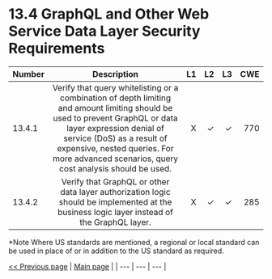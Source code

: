 # 13.4 GraphQL and Other Web Service Data Layer Security Requirements


| Number       | Description     | L1    		| L2         | L3 		   | CWE		|
| :------------- | :----------: | -----------: | -----------:|-----------:| -----------:|
| 13.4.1 | Verify that query whitelisting or a combination of depth limiting and amount limiting should be used to prevent GraphQL or data layer expression denial of service (DoS) as a result of expensive, nested queries. For more advanced scenarios, query cost analysis should be used.| X   | ✓   | ✓   | 770 |
| 13.4.2 | Verify that GraphQL or other data layer authorization logic should be implemented at the business logic layer instead of the GraphQL layer.| X   | ✓   | ✓   | 285 |

*Note
Where US standards are mentioned, a regional or local standard can be used in place of or in addition to the US standard as required.

[<< Previous page](1.%20Identify%20teams.md) | [Main page](../README.md) | 
| --- | --- | --- |
